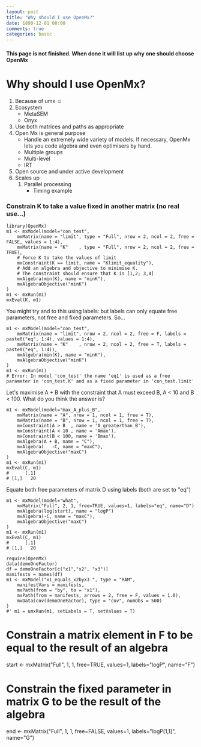 ```yaml
---
layout: post
title: "Why should I use OpenMx?"
date: 1890-12-01 00:00
comments: true
categories: basic
---
```


#### This page is not finished. When done it will list up why one should choose OpenMx

# Why should I use OpenMx?

1. Because of umx ☺
2. Ecosystem
	* MetaSEM
	* Onyx
3. Use both matrices and paths as appropriate
4. Open Mx is general purpose
	* Handle an extremely wide variety of models. If necessary, OpenMx lets you code algebra and even optimisers by hand.
	* Multiple groups
	* Multi-level
	* IRT
5. Open source and under active development
6. Scales up
	1. Parallel processing
		* Timing example


### Constrain K to take a value fixed in another matrix (no real use...)

```splus
library(OpenMx)
m1 <- mxModel(model="con_test", 
    mxMatrix(name = "limit", type = "Full", nrow = 2, ncol = 2, free = FALSE, values = 1:4), 
    mxMatrix(name = "K"    , type = "Full", nrow = 2, ncol = 2, free = TRUE), 
	# Force K to take the values of limit
    mxConstraint(K == limit, name = "Klimit_equality"), 
	# Add an algebra and objective to minimise K.
	# The constraint should ensure that K is [1,2; 3,4]
    mxAlgebra(min(K), name = "minK"), 
    mxAlgebraObjective("minK") 
)
m1 <- mxRun(m1)
mxEval(K, m1)
```

You might try and to this using labels: but labels can only equate free parameters, not free and fixed parameters. So...

```splus
m1 <- mxModel(model="con_test", 
    mxMatrix(name = "limit", nrow = 2, ncol = 2, free = F, labels = paste0("eq", 1:4), values = 1:4),
    mxMatrix(name = "K"    , nrow = 2, ncol = 2, free = T, labels = paste0("eq", 1:4)),
    mxAlgebra(min(K), name = "minK"), 
    mxAlgebraObjective("minK") 
)
m1 <- mxRun(m1)
# Error: In model 'con_test' the name 'eq1' is used as a free parameter in 'con_test.K' and as a fixed parameter in 'con_test.limit'
```

Let's maximise A + B with the constraint that A must exceed B, A < 10 and B < 100. What do you think the answer is?

```splus
m1 <- mxModel(model="max_A_plus_B",
    mxMatrix(name = "A", nrow = 1, ncol = 1, free = T),
    mxMatrix(name = "B", nrow = 1, ncol = 1, free = T),
	mxConstraint(A > B  , name = 'A_greaterthan_B'),
	mxConstraint(A < 10 , name = 'Amax'),
	mxConstraint(B < 100, name = 'Bmax'),
    mxAlgebra(A + B, name = "C"),
    mxAlgebra(   -C, name = "maxC"), 
    mxAlgebraObjective("maxC") 
)
m1 <- mxRun(m1)
mxEval(C, m1)
#      [,1]
# [1,]   20

```

Equate both free parameters of matrix D using labels (both are set to "eq")

```splus    
m1 <- mxModel(model="what", 
	mxMatrix("Full", 2, 1, free=TRUE, values=1, labels="eq", name="D")
	mxAlgebra(log(start), name = "logP")
    mxAlgebra(-C, name = "maxC"), 
    mxAlgebraObjective("maxC") 
)
m1 <- mxRun(m1)
mxEval(C, m1)
#      [,1]
# [1,]   20

```

```splus
require(OpenMx)
data(demoOneFactor)
df = demoOneFactor[c("x1","x2", "x3")]
manifests = names(df)
m1 <- mxModel("x1_equals_x2byx3 ", type = "RAM", 
	manifestVars = manifests,
	mxPath(from = "by", to = "x1"),
	mxPath(from = manifests, arrows = 2, free = F, values = 1.0),
	mxData(cov(demoOneFactor), type = "cov", numObs = 500)
)
#' m1 = umxRun(m1, setLabels = T, setValues = T)

```
# Constrain a matrix element in F to be equal to the result of an algebra
start <- mxMatrix("Full", 1, 1, free=TRUE,  values=1, labels="logP", name="F")

# Constrain the fixed parameter in matrix G to be the result of the algebra
end <- mxMatrix("Full", 1, 1, free=FALSE, values=1, labels="logP[1,1]", name="G")
